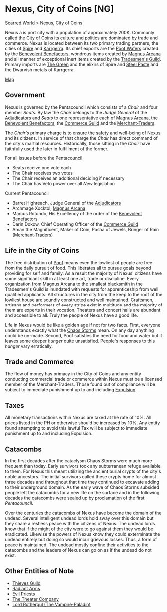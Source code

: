 # Nexus, City of Coins [NG]
[Scarred World](./scarred-world.md) > Nexus, City of Coins

Nexus a is port city with a population of approximately 200K. Commonly called the City of Coins its culture and politics are dominated by trade and commerce. Nexus is located between its two primary trading partners, the cities of [Spire](./trade-partner-1.md) and [Karrgerra](./trade-partner-2.md). Its chief exports are the [Poof Wafers](./poof.md) created by the [Benevolent Benefactors](./feeders.md), wondrous items created by [Magnus Arcana](./wizards.md) and all manner of exceptional inert items created by the [Tradesmen's Guild](./tradesmen.md). Primary imports are [The Green](./green.md) and the elixirs of Spire and [Steel Paste](./steel-paste.md) and the Dwarvish metals of Karrgerra.

[Map](../images/city-of-coins-map.png)

## Government
Nexus is governed by the Pentacouncil which consists of a *Chair* and four member *Seats*. By law the *Chair* belongs to the *Judge General* of the [Adjudicators](./judges.md) and *Seats* to one representative each of [Magnus Arcana](./wizards.md), the [Benevolent Benefactors](./feeders.md), the [Commerce Guild](./bankers.md) and the [Merchant-Traders](./merchants.md).

The *Chair's* primary charge is to ensure the safety and well-being of Nexus and its citizens. In service of that charge the *Chair* has direct command of the city's martial resources. Historically, those sitting in the *Chair* have faithfully used the later in fulfillment of the former.

For all issues before the Pentacouncil 

* Seats receive one vote each
* The Chair receives two votes 
* The Chair receives an additional deciding if necessary
* The Chair has Veto power over all *New* legislation

Current Pentacouncil
- Barret Highreach, Judge General of the [Adjudicators](./judges.md)
- Archmage Xocktol, [Magnus Arcana](./wizards.md)
- Marcus Rotundo, His Excellency of the order of the [Benevolent Benefactors](./feeders.md)
- Darin Dokow, Chief Operating Officer of the [Commerce Guild](./bankers.md)
- Aman the Magnificent, Maker of Coin, Pasha of Jewels, Bringer of Rain ([Merchant-Traders](./merchants.md))

## Life in the City of Coins
The free distribution of [Poof](./poof.md) means even the lowliest of people are free from the daily pursuit of food. This liberates all to pursue goals beyond providing for self and family. As a result the majority of Nexus' citizens have some significant skill in at least one art, trade or discipline. Every organization from Magnus Arcana to the smallest blacksmith in the Tradesmen's Guild is inundated with requests for apprenticeship from well qualified applicants. All structures in the city from the keep to the roof of the lowliest house are soundly constructed and well maintained. Craftsmen, artisans and performers of every stripe exist in multitude and the majority of them are experts in their vocation. Theaters and concert halls are abundant and accessible to all. Truly the people of Nexus have a good life.

Life in Nexus would be like a golden age if not for two facts. First, everyone understands exactly what the [Chaos Storms](./chaos-storms.md) mean. On any day anything could be un-made. Second, Poof satisfies the need for food and water but it leaves some deeper _hunger_ quite unsatisfied. People's responses to this _hunger_ vary erratically.

## Trade and Commerce
The flow of money has primacy in the City of Coins and any entity conducting commercial trade or commerce within Nexus must be a licensed member of the Merchant-Traders. Those found out of compliance will be subject to immediate punishment up to and including [Expulsion](./expulsion.md).

## Taxes
All monetary transactions within Nexus are taxed at the rate of 10%. All prices listed in the PH or otherwise should be increased by 10%. Any entity found attempting to avoid this lawful Tax will be subject to immediate punishment up to and including Expulsion.

## Catacombs
In the first decades after the cataclysm Chaos Storms were much more frequent than today. Early survivors took any subterranean refuge available to them. For Nexus this meant utilizing the ancient burial crypts of the city's noble ancestors. The initial survivors called these crypts home for almost three decades and throughout that time they continued to excavate adding to their underground domain. As the early wave of Chaos Storms subsided people left the catacombs for a new life on the surface and in the following decades the catacombs were sealed up by proclamation of the first _Pentacouncil_.

Over the centuries the catacombs of Nexus have become the domain of the undead. Several intelligent undead lords hold sway over this domain but they share a restless peace with the citizens of Nexus. The undead lords know that if the might of the city were to go against them they would be eradicated. Likewise the powers of Nexus know they could exterminate the undead entirely but doing so would incur grievous losses. Thus, a form of peace is maintained. The undead mostly confine their activities to the catacombs and the leaders of Nexus can go on as if the undead do not exist.

## Other Entities of Note
- [Thieves Guild](./thieves-guild.md)
- [Radiant Arms](./paladins.md)
- [Evil Priests](./evil-priests.md)
- [The Theater Company](./theater-company.md)
- [Lord Rothergul (The Vampire-Paladin)](./vampire-paladin.md)
